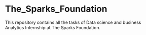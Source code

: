 # The_Sparks_Foundation
This repository contains all the tasks of Data science and business Analytics Internship at The Sparks Foundation.
